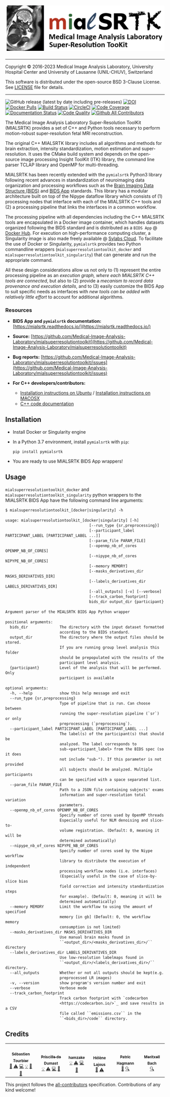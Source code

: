 # ![MIALSRTK logo](https://raw.githubusercontent.com/Medical-Image-Analysis-Laboratory/mialsuperresolutiontoolkit/dev-pgd-hk/documentation/images/mialsrtk-logo.png)
---

Copyright © 2016-2023 Medical Image Analysis Laboratory, University Hospital Center and University of Lausanne (UNIL-CHUV), Switzerland 

This software is distributed under the open-source BSD 3-Clause License. See [LICENSE](LICENSE.txt) file for details.

---
![GitHub release (latest by date including pre-releases)](https://img.shields.io/github/v/release/Medical-Image-Analysis-Laboratory/mialsuperresolutiontoolkit?include_prereleases) [![DOI](https://zenodo.org/badge/DOI/10.5281/zenodo.4290209.svg)](https://doi.org/10.5281/zenodo.4290209) [![Docker Pulls](https://img.shields.io/docker/pulls/sebastientourbier/mialsuperresolutiontoolkit?label=docker%20pulls)](https://hub.docker.com/repository/docker/sebastientourbier/mialsuperresolutiontoolkit) [![Build Status](https://travis-ci.com/Medical-Image-Analysis-Laboratory/mialsuperresolutiontoolkit.svg?branch=master)](https://travis-ci.com/Medical-Image-Analysis-Laboratory/mialsuperresolutiontoolkit) [![CircleCI](https://circleci.com/gh/Medical-Image-Analysis-Laboratory/mialsuperresolutiontoolkit.svg?style=shield)](https://app.circleci.com/pipelines/github/Medical-Image-Analysis-Laboratory/mialsuperresolutiontoolkit) [![Code Coverage](https://app.codacy.com/project/badge/Coverage/a27593d6fae7436eb2cd65b80f3342c3)](https://www.codacy.com/gh/Medical-Image-Analysis-Laboratory/mialsuperresolutiontoolkit?utm_source=github.com&utm_medium=referral&utm_content=Medical-Image-Analysis-Laboratory/mialsuperresolutiontoolkit&utm_campaign=Badge_Coverage) [![Documentation Status](https://readthedocs.org/projects/mialsrtk/badge/?version=latest)](https://mialsrtk.readthedocs.io/en/latest/?badge=latest) [![Code Quality](https://app.codacy.com/project/badge/Grade/a27593d6fae7436eb2cd65b80f3342c3)](https://www.codacy.com/gh/Medical-Image-Analysis-Laboratory/mialsuperresolutiontoolkit?utm_source=github.com&amp;utm_medium=referral&amp;utm_content=Medical-Image-Analysis-Laboratory/mialsuperresolutiontoolkit&amp;utm_campaign=Badge_Grade) [![Github All Contributors](https://img.shields.io/github/all-contributors/Medical-Image-Analysis-Laboratory/mialsuperresolutiontoolkit)](#credits-) 

The Medical Image Analysis Laboratory Super-Resolution ToolKit (MIALSRTK) provides a set of C++ and Python tools necessary to perform motion-robust super-resolution fetal MRI reconstruction. 

The original C++ MIALSRTK library includes all algorithms and methods for brain extraction, intensity standardization, motion estimation and super-resolution. It uses the CMake build system and depends on the open-source image processing Insight ToolKit (ITK) library, the command line parser TCLAP library and OpenMP for multi-threading.

MIALSRTK has been recently extended with the `pymialsrtk` Python3 library following recent advances in standardization of neuroimaging data organization and processing workflows such as the [Brain Imaging Data Structure (BIDS)](https://bids.neuroimaging.io/) and [BIDS App](https://bids-apps.neuroimaging.io/) standards. This library has a modular architecture built on top of the Nipype dataflow library which consists of (1) processing nodes that interface with each of the MIALSRTK C++ tools and (2) a processing pipeline that links the interfaces in a common workflow. 

The processing pipeline with all dependencies including the C++ MIALSRTK tools are encapsulated in a Docker image container, which handles datasets organized following the BIDS standard and is distributed as a `BIDS App` @ [Docker Hub](https://store.docker.com/community/images/sebastientourbier/mialsuperresolutiontoolkit-bidsapp). For execution on high-performance computing cluster, a Singularity image is also made freely available @ [Sylabs Cloud](https://cloud.sylabs.io/library/_container/5fe46eb7517f0358917ab76c). To facilitate the use of Docker or Singularity, `pymialsrtk` provides two Python commandline wrappers (`mialsuperresolutiontoolkit_docker` and `mialsuperresolutiontoolkit_singularity`) that can generate and run the appropriate command.

All these design considerations allow us not only to (1) represent the entire processing pipeline as an *execution graph, where each MIALSRTK C++ tools are connected*, but also to (2) provide a *mecanism to record data provenance and execution details*, and to (3) easily customize the BIDS App to suit specific needs as interfaces with *new tools can be added with relatively little effort* to account for additional algorithms.

### Resources

*   **BIDS App and `pymialsrtk` documentation:** [https://mialsrtk.readthedocs.io/](https://mialsrtk.readthedocs.io/)

*   **Source:** [https://github.com/Medical-Image-Analysis-Laboratory/mialsuperresolutiontoolkit](https://github.com/Medical-Image-Analysis-Laboratory/mialsuperresolutiontoolkit)

*   **Bug reports:** [https://github.com/Medical-Image-Analysis-Laboratory/mialsuperresolutiontoolkit/issues](https://github.com/Medical-Image-Analysis-Laboratory/mialsuperresolutiontoolkit/issues)

*   **For C++ developers/contributors:** 
    *   [Installation instructions on Ubuntu](https://github.com/sebastientourbier/mialsuperresolutiontoolkit/blob/master/documentation/devguide_ubuntu.md) / [Installation instructions on MACOSX](https://github.com/sebastientourbier/mialsuperresolutiontoolkit/blob/master/documentation/devguide_mac.md)
    *   [C++ code documentation](https://htmlpreview.github.io/?https://github.com/sebastientourbier/mialsuperresolutiontoolkit/blob/master/documentation/doxygen_html/index.html)

## Installation

*   Install Docker or Singularity engine

*   In a Python 3.7 environment, install `pymialsrtk` with `pip`:

        pip install pymialsrtk

*   You are ready to use MIALSRTK BIDS App wrappers! 

## Usage

`mialsuperresolutiontoolkit_docker` and `mialsuperresolutiontoolkit_singularity` python wrappers to the MIALSRTK BIDS App have the following command line arguments:

    $ mialsuperresolutiontoolkit_[docker|singularity] -h
    
    usage: mialsuperresolutiontoolkit_[docker|singularity] [-h]
                                         [--run_type {sr,preprocessing}]
                                         [--participant_label PARTICIPANT_LABEL [PARTICIPANT_LABEL ...]]
                                         [--param_file PARAM_FILE]
                                         [--openmp_nb_of_cores OPENMP_NB_OF_CORES]
                                         [--nipype_nb_of_cores NIPYPE_NB_OF_CORES]
                                         [--memory MEMORY]
                                         [--masks_derivatives_dir MASKS_DERIVATIVES_DIR]
                                         [--labels_derivatives_dir LABELS_DERIVATIVES_DIR]
                                         [--all_outputs] [-v] [--verbose]
                                         [--track_carbon_footprint]
                                         bids_dir output_dir {participant}

    Argument parser of the MIALSRTK BIDS App Python wrapper
    
    positional arguments:
      bids_dir              The directory with the input dataset formatted
                            according to the BIDS standard.
      output_dir            The directory where the output files should be stored.
                            If you are running group level analysis this folder
                            should be prepopulated with the results of the
                            participant level analysis.
      {participant}         Level of the analysis that will be performed. Only
                            participant is available
    
    optional arguments:
      -h, --help            show this help message and exit
      --run_type {sr,preprocessing}
                            Type of pipeline that is run. Can choose between
                            running the super-resolution pipeline (`sr`) or only
                            preprocessing (`preprocessing`).
      --participant_label PARTICIPANT_LABEL [PARTICIPANT_LABEL ...]
                            The label(s) of the participant(s) that should be
                            analyzed. The label corresponds to
                            sub-<participant_label> from the BIDS spec (so it does
                            not include "sub-"). If this parameter is not provided
                            all subjects should be analyzed. Multiple participants
                            can be specified with a space separated list.
      --param_file PARAM_FILE
                            Path to a JSON file containing subjects' exams
                            information and super-resolution total variation
                            parameters.
      --openmp_nb_of_cores OPENMP_NB_OF_CORES
                            Specify number of cores used by OpenMP threads
                            Especially useful for NLM denoising and slice-to-
                            volume registration. (Default: 0, meaning it will be
                            determined automatically)
      --nipype_nb_of_cores NIPYPE_NB_OF_CORES
                            Specify number of cores used by the Niype workflow
                            library to distribute the execution of independent
                            processing workflow nodes (i.e. interfaces)
                            (Especially useful in the case of slice-by-slice bias
                            field correction and intensity standardization steps
                            for example). (Default: 0, meaning it will be
                            determined automatically)
      --memory MEMORY       Limit the workflow to using the amount of specified
                            memory [in gb] (Default: 0, the workflow memory
                            consumption is not limited)
      --masks_derivatives_dir MASKS_DERIVATIVES_DIR
                            Use manual brain masks found in
                            ``<output_dir>/<masks_derivatives_dir>/`` directory
      --labels_derivatives_dir LABELS_DERIVATIVES_DIR
                            Use low-resolution labelmaps found in
                            ``<output_dir>/<labels_derivatives_dir>/`` directory.
      --all_outputs         Whether or not all outputs should be kept(e.g.
                            preprocessed LR images)
      -v, --version         show program's version number and exit
      --verbose             Verbose mode
      --track_carbon_footprint
                            Track carbon footprint with `codecarbon
                            <https://codecarbon.io/>`_ and save results in a CSV
                            file called ``emissions.csv`` in the
                            ``<bids_dir>/code`` directory.

## Credits 

<!-- ALL-CONTRIBUTORS-LIST:START - Do not remove or modify this section -->
<!-- prettier-ignore-start -->
<!-- markdownlint-disable -->
<table>
  <tr>
    <td align="center"><a href="https://github.com/sebastientourbier"><img src="https://avatars3.githubusercontent.com/u/22279770?v=4?s=100" width="100px;" alt=""/><br /><sub><b>Sébastien Tourbier</b></sub></a><br /><a href="#design-sebastientourbier" title="Design">🎨</a> <a href="https://github.com/Medical-Image-Analysis-Laboratory/mialsuperresolutiontoolkit/commits?author=sebastientourbier" title="Tests">⚠️</a> <a href="https://github.com/Medical-Image-Analysis-Laboratory/mialsuperresolutiontoolkit/commits?author=sebastientourbier" title="Code">💻</a> <a href="#example-sebastientourbier" title="Examples">💡</a> <a href="https://github.com/Medical-Image-Analysis-Laboratory/mialsuperresolutiontoolkit/commits?author=sebastientourbier" title="Documentation">📖</a> <a href="https://github.com/Medical-Image-Analysis-Laboratory/mialsuperresolutiontoolkit/pulls?q=is%3Apr+reviewed-by%3Asebastientourbier" title="Reviewed Pull Requests">👀</a></td>
    <td align="center"><a href="https://github.com/pdedumast"><img src="https://avatars2.githubusercontent.com/u/19345763?v=4?s=100" width="100px;" alt=""/><br /><sub><b>Priscille de Dumast</b></sub></a><br /><a href="#example-pdedumast" title="Examples">💡</a> <a href="https://github.com/Medical-Image-Analysis-Laboratory/mialsuperresolutiontoolkit/commits?author=pdedumast" title="Tests">⚠️</a> <a href="https://github.com/Medical-Image-Analysis-Laboratory/mialsuperresolutiontoolkit/commits?author=pdedumast" title="Code">💻</a> <a href="https://github.com/Medical-Image-Analysis-Laboratory/mialsuperresolutiontoolkit/commits?author=pdedumast" title="Documentation">📖</a></td>
    <td align="center"><a href="https://github.com/hamzake"><img src="https://avatars2.githubusercontent.com/u/27707790?v=4?s=100" width="100px;" alt=""/><br /><sub><b>hamzake</b></sub></a><br /><a href="#example-hamzake" title="Examples">💡</a> <a href="https://github.com/Medical-Image-Analysis-Laboratory/mialsuperresolutiontoolkit/commits?author=hamzake" title="Tests">⚠️</a> <a href="https://github.com/Medical-Image-Analysis-Laboratory/mialsuperresolutiontoolkit/commits?author=hamzake" title="Code">💻</a> <a href="https://github.com/Medical-Image-Analysis-Laboratory/mialsuperresolutiontoolkit/commits?author=hamzake" title="Documentation">📖</a></td>
    <td align="center"><a href="https://github.com/helenelajous"><img src="https://avatars.githubusercontent.com/u/58977568?v=4?s=100" width="100px;" alt=""/><br /><sub><b>Hélène Lajous</b></sub></a><br /><a href="https://github.com/Medical-Image-Analysis-Laboratory/mialsuperresolutiontoolkit/issues?q=author%3Ahelenelajous" title="Bug reports">🐛</a> <a href="https://github.com/Medical-Image-Analysis-Laboratory/mialsuperresolutiontoolkit/commits?author=helenelajous" title="Tests">⚠️</a></td>
    <td align="center"><a href="https://wp.unil.ch/connectomics"><img src="https://avatars.githubusercontent.com/u/411192?v=4?s=100" width="100px;" alt=""/><br /><sub><b>Patric Hagmann</b></sub></a><br /><a href="#data-pahagman" title="Data">🔣</a> <a href="#fundingFinding-pahagman" title="Funding Finding">🔍</a></td>
    <td align="center"><a href="https://github.com/meribach"><img src="https://avatars3.githubusercontent.com/u/2786897?v=4?s=100" width="100px;" alt=""/><br /><sub><b>Meritxell Bach</b></sub></a><br /><a href="#fundingFinding-meribach" title="Funding Finding">🔍</a></td>
  </tr>
</table>

<!-- markdownlint-restore -->
<!-- prettier-ignore-end -->

<!-- ALL-CONTRIBUTORS-LIST:END -->

This project follows the [all-contributors](https://github.com/all-contributors/all-contributors) specification. Contributions of any kind welcome!
